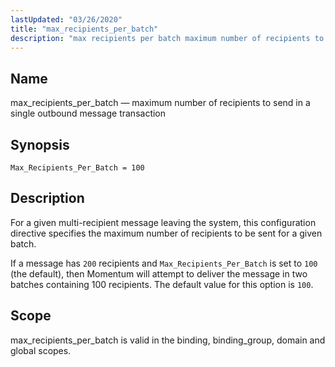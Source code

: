 ```yaml
---
lastUpdated: "03/26/2020"
title: "max_recipients_per_batch"
description: "max recipients per batch maximum number of recipients to send in a single outbound message transaction Max Recipients Per Batch 100 For a given multi recipient message leaving the system this configuration directive specifies the maximum number of recipients to be sent for a given batch If a message has..."
---
```


<a name="conf.ref.max_recipients_per_batch"></a> 
## Name

max_recipients_per_batch — maximum number of recipients to send in a single outbound message transaction

## Synopsis

`Max_Recipients_Per_Batch = 100`

<a name="idp10194864"></a> 
## Description

For a given multi-recipient message leaving the system, this configuration directive specifies the maximum number of recipients to be sent for a given batch.

If a message has `200` recipients and `Max_Recipients_Per_Batch` is set to `100` (the default), then Momentum will attempt to deliver the message in two batches containing 100 recipients. The default value for this option is `100`.

<a name="idp10199248"></a> 
## Scope

max_recipients_per_batch is valid in the binding, binding_group, domain and global scopes.